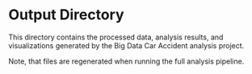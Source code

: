# Output Directory

This directory contains the processed data, analysis results, and visualizations generated by the Big Data Car Accident analysis project.

Note, that files are regenerated when running the full analysis pipeline.

